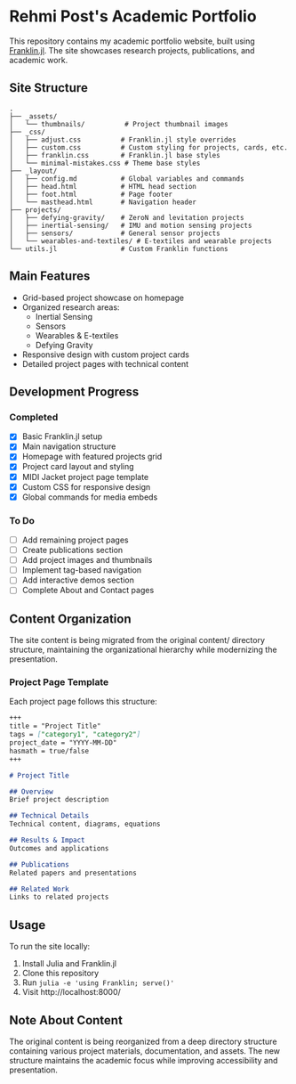 # Rehmi Post's Academic Portfolio

This repository contains my academic portfolio website, built using [Franklin.jl](https://franklinjl.org/). The site showcases research projects, publications, and academic work.

## Site Structure

```
.
├── _assets/
│   └── thumbnails/          # Project thumbnail images
├── _css/
│   ├── adjust.css          # Franklin.jl style overrides
│   ├── custom.css          # Custom styling for projects, cards, etc.
│   ├── franklin.css        # Franklin.jl base styles
│   └── minimal-mistakes.css # Theme base styles
├── _layout/
│   ├── config.md           # Global variables and commands
│   ├── head.html           # HTML head section
│   ├── foot.html           # Page footer
│   └── masthead.html       # Navigation header
├── projects/
│   ├── defying-gravity/    # ZeroN and levitation projects
│   ├── inertial-sensing/   # IMU and motion sensing projects
│   ├── sensors/            # General sensor projects
│   └── wearables-and-textiles/ # E-textiles and wearable projects
└── utils.jl                # Custom Franklin functions
```

## Main Features

- Grid-based project showcase on homepage
- Organized research areas:
  - Inertial Sensing
  - Sensors
  - Wearables & E-textiles
  - Defying Gravity
- Responsive design with custom project cards
- Detailed project pages with technical content

## Development Progress

### Completed
- [x] Basic Franklin.jl setup
- [x] Main navigation structure
- [x] Homepage with featured projects grid
- [x] Project card layout and styling
- [x] MIDI Jacket project page template
- [x] Custom CSS for responsive design
- [x] Global commands for media embeds

### To Do
- [ ] Add remaining project pages
- [ ] Create publications section
- [ ] Add project images and thumbnails
- [ ] Implement tag-based navigation
- [ ] Add interactive demos section
- [ ] Complete About and Contact pages

## Content Organization

The site content is being migrated from the original content/ directory structure, maintaining the organizational hierarchy while modernizing the presentation.

### Project Page Template

Each project page follows this structure:
```markdown
+++
title = "Project Title"
tags = ["category1", "category2"]
project_date = "YYYY-MM-DD"
hasmath = true/false
+++

# Project Title

## Overview
Brief project description

## Technical Details
Technical content, diagrams, equations

## Results & Impact
Outcomes and applications

## Publications
Related papers and presentations

## Related Work
Links to related projects
```

## Usage

To run the site locally:
1. Install Julia and Franklin.jl
2. Clone this repository
3. Run `julia -e 'using Franklin; serve()'`
4. Visit http://localhost:8000/

## Note About Content

The original content is being reorganized from a deep directory structure containing various project materials, documentation, and assets. The new structure maintains the academic focus while improving accessibility and presentation.